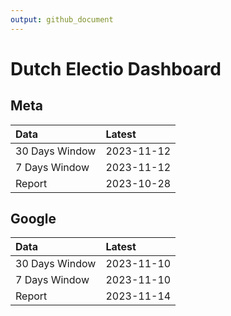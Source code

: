 ```yaml
---
output: github_document
---
```


# Dutch Electio Dashboard



## Meta


|Data           |Latest     |
|:--------------|:----------|
|30 Days Window |2023-11-12 |
|7 Days Window  |2023-11-12 |
|Report         |2023-10-28 |

## Google


|Data           |Latest     |
|:--------------|:----------|
|30 Days Window |2023-11-10 |
|7 Days Window  |2023-11-10 |
|Report         |2023-11-14 |
